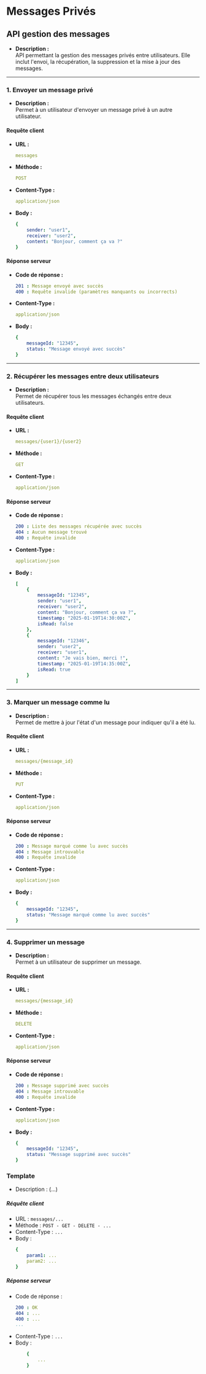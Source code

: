 # Messages Privés  

## API gestion des messages  

- **Description :**  
  API permettant la gestion des messages privés entre utilisateurs. Elle inclut l'envoi, la récupération, la suppression et la mise à jour des messages.  

---

### **1. Envoyer un message privé**  
- **Description :**  
  Permet à un utilisateur d'envoyer un message privé à un autre utilisateur.  

#### **Requête client**  
- **URL :**  
  ```yaml
  messages
  ```  
- **Méthode :**  
  ```yaml
  POST
  ```  
- **Content-Type :**  
  ```yaml
  application/json
  ```  
- **Body :**  
  ```yaml
  { 
      sender: "user1",
      receiver: "user2",
      content: "Bonjour, comment ça va ?"
  }
  ```  

#### **Réponse serveur**  
- **Code de réponse :**  
  ```yaml
  201 : Message envoyé avec succès
  400 : Requête invalide (paramètres manquants ou incorrects)
  ```  
- **Content-Type :**  
  ```yaml
  application/json
  ```  
- **Body :**  
  ```yaml
  { 
      messageId: "12345",
      status: "Message envoyé avec succès"
  }
  ```  

---

### **2. Récupérer les messages entre deux utilisateurs**  
- **Description :**  
  Permet de récupérer tous les messages échangés entre deux utilisateurs.  

#### **Requête client**  
- **URL :**  
  ```yaml
  messages/{user1}/{user2}
  ```  
- **Méthode :**  
  ```yaml
  GET
  ```  
- **Content-Type :**  
  ```yaml
  application/json
  ```  

#### **Réponse serveur**  
- **Code de réponse :**  
  ```yaml
  200 : Liste des messages récupérée avec succès
  404 : Aucun message trouvé
  400 : Requête invalide
  ```  
- **Content-Type :**  
  ```yaml
  application/json
  ```  
- **Body :**  
  ```yaml
  [
      {
          messageId: "12345",
          sender: "user1",
          receiver: "user2",
          content: "Bonjour, comment ça va ?",
          timestamp: "2025-01-19T14:30:00Z",
          isRead: false
      },
      {
          messageId: "12346",
          sender: "user2",
          receiver: "user1",
          content: "Je vais bien, merci !",
          timestamp: "2025-01-19T14:35:00Z",
          isRead: true
      }
  ]
  ```  

---

### **3. Marquer un message comme lu**  
- **Description :**  
  Permet de mettre à jour l'état d'un message pour indiquer qu'il a été lu.  

#### **Requête client**  
- **URL :**  
  ```yaml
  messages/{message_id}
  ```  
- **Méthode :**  
  ```yaml
  PUT
  ```  
- **Content-Type :**  
  ```yaml
  application/json
  ```  

#### **Réponse serveur**  
- **Code de réponse :**  
  ```yaml
  200 : Message marqué comme lu avec succès
  404 : Message introuvable
  400 : Requête invalide
  ```  
- **Content-Type :**  
  ```yaml
  application/json
  ```  
- **Body :**  
  ```yaml
  { 
      messageId: "12345",
      status: "Message marqué comme lu avec succès"
  }
  ```  

---

### **4. Supprimer un message**  
- **Description :**  
  Permet à un utilisateur de supprimer un message.  

#### **Requête client**  
- **URL :**  
  ```yaml
  messages/{message_id}
  ```  
- **Méthode :**  
  ```yaml
  DELETE
  ```  
- **Content-Type :**  
  ```yaml
  application/json
  ```  

#### **Réponse serveur**  
- **Code de réponse :**  
  ```yaml
  200 : Message supprimé avec succès
  404 : Message introuvable
  400 : Requête invalide
  ```  
- **Content-Type :**  
  ```yaml
  application/json
  ```  
- **Body :**  
  ```yaml
  { 
      messageId: "12345",
      status: "Message supprimé avec succès"
  }
  ```  

### Template 
 - Description : (...)
##### Réquête client
- URL :
``` messages/... ```      
- Méthode : ```POST - GET - DELETE - ...```
- Content-Type : ``` ... ```
- Body : 
    ```yaml 
    { 
        param1: ...
        param2: ...
    }
    ```      
##### Réponse serveur
- Code de réponse : 
    ```yaml 
    200 : OK
    404 : ...
    400 : ...
    ...
    ```    
- Content-Type : ``` ... ```
- Body : 
    ```yaml 
        { 
            ...
        }
    ``` 